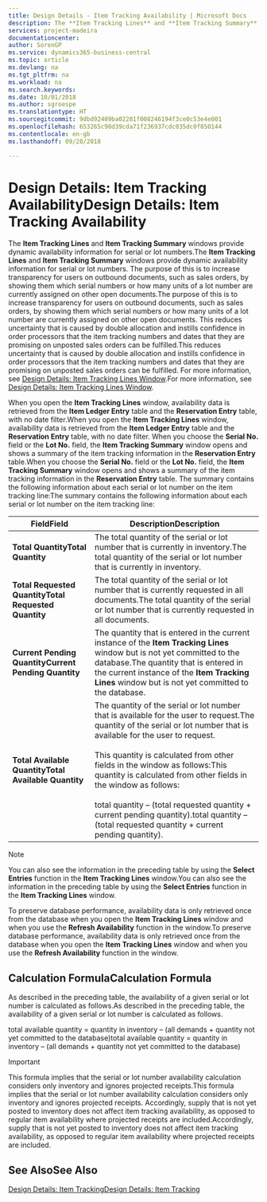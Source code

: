 ```yaml
---
title: Design Details - Item Tracking Availability | Microsoft Docs
description: The **Item Tracking Lines** and **Item Tracking Summary** windows provide dynamic availability information for serial or lot numbers. The purpose of this is to increase transparency for users on outbound documents, such as sales orders, by showing them which serial numbers or how many units of a lot number are currently assigned on other open documents. This reduces uncertainty that is caused by double allocation and instills confidence in order processors that the item tracking numbers and dates that they are promising on unposted sales orders can be fulfilled.
services: project-madeira
documentationcenter: 
author: SorenGP
ms.service: dynamics365-business-central
ms.topic: article
ms.devlang: na
ms.tgt_pltfrm: na
ms.workload: na
ms.search.keywords: 
ms.date: 10/01/2018
ms.author: sgroespe
ms.translationtype: HT
ms.sourcegitcommit: 9dbd92409ba02281f008246194f3ce0c53e4e001
ms.openlocfilehash: 653265c98d39cda71f236937cdc035dc0f850144
ms.contentlocale: en-gb
ms.lasthandoff: 09/28/2018

---
```

# <a name="design-details-item-tracking-availability"></a><span data-ttu-id="e4cbf-105">Design Details: Item Tracking Availability</span><span class="sxs-lookup"><span data-stu-id="e4cbf-105">Design Details: Item Tracking Availability</span></span>
<span data-ttu-id="e4cbf-106">The **Item Tracking Lines** and **Item Tracking Summary** windows provide dynamic availability information for serial or lot numbers.</span><span class="sxs-lookup"><span data-stu-id="e4cbf-106">The **Item Tracking Lines** and **Item Tracking Summary** windows provide dynamic availability information for serial or lot numbers.</span></span> <span data-ttu-id="e4cbf-107">The purpose of this is to increase transparency for users on outbound documents, such as sales orders, by showing them which serial numbers or how many units of a lot number are currently assigned on other open documents.</span><span class="sxs-lookup"><span data-stu-id="e4cbf-107">The purpose of this is to increase transparency for users on outbound documents, such as sales orders, by showing them which serial numbers or how many units of a lot number are currently assigned on other open documents.</span></span> <span data-ttu-id="e4cbf-108">This reduces uncertainty that is caused by double allocation and instills confidence in order processors that the item tracking numbers and dates that they are promising on unposted sales orders can be fulfilled.</span><span class="sxs-lookup"><span data-stu-id="e4cbf-108">This reduces uncertainty that is caused by double allocation and instills confidence in order processors that the item tracking numbers and dates that they are promising on unposted sales orders can be fulfilled.</span></span> <span data-ttu-id="e4cbf-109">For more information, see [Design Details: Item Tracking Lines Window](design-details-item-tracking-lines-window.md).</span><span class="sxs-lookup"><span data-stu-id="e4cbf-109">For more information, see [Design Details: Item Tracking Lines Window](design-details-item-tracking-lines-window.md).</span></span>  

 <span data-ttu-id="e4cbf-110">When you open the **Item Tracking Lines** window, availability data is retrieved from the **Item Ledger Entry** table and the **Reservation Entry** table, with no date filter.</span><span class="sxs-lookup"><span data-stu-id="e4cbf-110">When you open the **Item Tracking Lines** window, availability data is retrieved from the **Item Ledger Entry** table and the **Reservation Entry** table, with no date filter.</span></span> <span data-ttu-id="e4cbf-111">When you choose the **Serial No.** field or the **Lot No.** field, the **Item Tracking Summary** window opens and shows a summary of the item tracking information in the **Reservation Entry** table.</span><span class="sxs-lookup"><span data-stu-id="e4cbf-111">When you choose the **Serial No.** field or the **Lot No.** field, the **Item Tracking Summary** window opens and shows a summary of the item tracking information in the **Reservation Entry** table.</span></span> <span data-ttu-id="e4cbf-112">The summary contains the following information about each serial or lot number on the item tracking line:</span><span class="sxs-lookup"><span data-stu-id="e4cbf-112">The summary contains the following information about each serial or lot number on the item tracking line:</span></span>  

|<span data-ttu-id="e4cbf-113">Field</span><span class="sxs-lookup"><span data-stu-id="e4cbf-113">Field</span></span>|<span data-ttu-id="e4cbf-114">Description</span><span class="sxs-lookup"><span data-stu-id="e4cbf-114">Description</span></span>|  
|---------------------------------|---------------------------------------|  
|<span data-ttu-id="e4cbf-115">**Total Quantity**</span><span class="sxs-lookup"><span data-stu-id="e4cbf-115">**Total Quantity**</span></span>|<span data-ttu-id="e4cbf-116">The total quantity of the serial or lot number that is currently in inventory.</span><span class="sxs-lookup"><span data-stu-id="e4cbf-116">The total quantity of the serial or lot number that is currently in inventory.</span></span>|  
|<span data-ttu-id="e4cbf-117">**Total Requested Quantity**</span><span class="sxs-lookup"><span data-stu-id="e4cbf-117">**Total Requested Quantity**</span></span>|<span data-ttu-id="e4cbf-118">The total quantity of the serial or lot number that is currently requested in all documents.</span><span class="sxs-lookup"><span data-stu-id="e4cbf-118">The total quantity of the serial or lot number that is currently requested in all documents.</span></span>|  
|<span data-ttu-id="e4cbf-119">**Current Pending Quantity**</span><span class="sxs-lookup"><span data-stu-id="e4cbf-119">**Current Pending Quantity**</span></span>|<span data-ttu-id="e4cbf-120">The quantity that is entered in the current instance of the **Item Tracking Lines** window but is not yet committed to the database.</span><span class="sxs-lookup"><span data-stu-id="e4cbf-120">The quantity that is entered in the current instance of the **Item Tracking Lines** window but is not yet committed to the database.</span></span>|  
|<span data-ttu-id="e4cbf-121">**Total Available Quantity**</span><span class="sxs-lookup"><span data-stu-id="e4cbf-121">**Total Available Quantity**</span></span>|<span data-ttu-id="e4cbf-122">The quantity of the serial or lot number that is available for the user to request.</span><span class="sxs-lookup"><span data-stu-id="e4cbf-122">The quantity of the serial or lot number that is available for the user to request.</span></span><br /><br /> <span data-ttu-id="e4cbf-123">This quantity is calculated from other fields in the window as follows:</span><span class="sxs-lookup"><span data-stu-id="e4cbf-123">This quantity is calculated from other fields in the window as follows:</span></span><br /><br /> <span data-ttu-id="e4cbf-124">total quantity – (total requested quantity + current pending quantity).</span><span class="sxs-lookup"><span data-stu-id="e4cbf-124">total quantity – (total requested quantity + current pending quantity).</span></span>|  

> [!NOTE]  
>  <span data-ttu-id="e4cbf-125">You can also see the information in the preceding table by using the **Select Entries** function in the **Item Tracking Lines** window.</span><span class="sxs-lookup"><span data-stu-id="e4cbf-125">You can also see the information in the preceding table by using the **Select Entries** function in the **Item Tracking Lines** window.</span></span>  

 <span data-ttu-id="e4cbf-126">To preserve database performance, availability data is only retrieved once from the database when you open the **Item Tracking Lines** window and when you use the **Refresh Availability** function in the window.</span><span class="sxs-lookup"><span data-stu-id="e4cbf-126">To preserve database performance, availability data is only retrieved once from the database when you open the **Item Tracking Lines** window and when you use the **Refresh Availability** function in the window.</span></span>  

## <a name="calculation-formula"></a><span data-ttu-id="e4cbf-127">Calculation Formula</span><span class="sxs-lookup"><span data-stu-id="e4cbf-127">Calculation Formula</span></span>  
 <span data-ttu-id="e4cbf-128">As described in the preceding table, the availability of a given serial or lot number is calculated as follows.</span><span class="sxs-lookup"><span data-stu-id="e4cbf-128">As described in the preceding table, the availability of a given serial or lot number is calculated as follows.</span></span>  

 <span data-ttu-id="e4cbf-129">total available quantity = quantity in inventory – (all demands + quantity not yet committed to the database)</span><span class="sxs-lookup"><span data-stu-id="e4cbf-129">total available quantity = quantity in inventory – (all demands + quantity not yet committed to the database)</span></span>  

> [!IMPORTANT]  
>  <span data-ttu-id="e4cbf-130">This formula implies that the serial or lot number availability calculation considers only inventory and ignores projected receipts.</span><span class="sxs-lookup"><span data-stu-id="e4cbf-130">This formula implies that the serial or lot number availability calculation considers only inventory and ignores projected receipts.</span></span> <span data-ttu-id="e4cbf-131">Accordingly, supply that is not yet posted to inventory does not affect item tracking availability, as opposed to regular item availability where projected receipts are included.</span><span class="sxs-lookup"><span data-stu-id="e4cbf-131">Accordingly, supply that is not yet posted to inventory does not affect item tracking availability, as opposed to regular item availability where projected receipts are included.</span></span>  

## <a name="see-also"></a><span data-ttu-id="e4cbf-132">See Also</span><span class="sxs-lookup"><span data-stu-id="e4cbf-132">See Also</span></span>  
 [<span data-ttu-id="e4cbf-133">Design Details: Item Tracking</span><span class="sxs-lookup"><span data-stu-id="e4cbf-133">Design Details: Item Tracking</span></span>](design-details-item-tracking.md)

